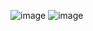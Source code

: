 ![image](https://github.com/user-attachments/assets/d4b036e2-39bc-4c5d-808c-d184605fd5e7)
![image](https://github.com/user-attachments/assets/5bbd18f5-bbc9-4ebf-b530-98ed74cf4795)
